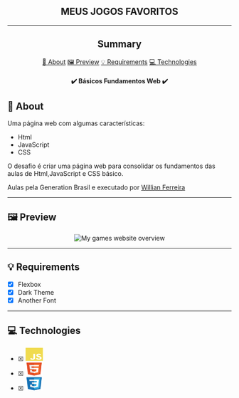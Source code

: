 <section align="center">
    <h1>MEUS JOGOS FAVORITOS</h1>
</section>

---

<h2 align="center">Summary</h2>

<p align="center">
    <a href="#about">📙 About</a>
    <a href="#preview">🖼️ Preview</a>
    <a href="#requirements">💡 Requirements</a>
    <a href="#technologies">💻 Technologies</a>
</p>

<h4 align="center">
   ✔️ Básicos Fundamentos Web ✔️
</h4>

<H2 id="about">📙 About</H2>

<p>Uma página web com algumas características: </p>
<ul>
<li>Html </li>
<li>JavaScript</li>
<li>CSS</li>
</ul>
<p>O desafio é criar uma página web para consolidar os fundamentos das aulas de Html,JavaScript e CSS básico.</p>
<p>Aulas pela Generation Brasil e executado por <a href="https://www.linkedin.com/in/willfdasilva/">Willian Ferreira</a></p>

<!-- <p>
    <h3><a href="">Check website &rarr;</a></h3>
</p> -->

---

<H2 id="preview">🖼️ Preview</H2>

<section align="center">
    <img alt="My games website overview" src="./assets/img/Animação2.gif"/>
</section>

---

<H2 id="requirements">💡 Requirements</H2>

- [x] Flexbox
- [x] Dark Theme
- [x] Another Font

---

<H2 id="technologies">💻 Technologies</H2>
 
    
    
- [x] <img alt="Js" height="30" width="40" src="https://raw.githubusercontent.com/devicons/devicon/master/icons/javascript/javascript-plain.svg">
- [x] <img alt="HTML" height="30" width="40" src="https://raw.githubusercontent.com/devicons/devicon/master/icons/html5/html5-original.svg">
- [x] <img alt="CSS" height="30" width="40" src="https://raw.githubusercontent.com/devicons/devicon/master/icons/css3/css3-original.svg">
